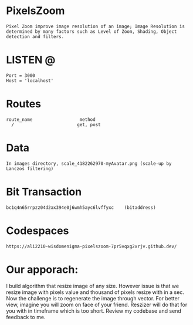 # PixelsZoom


    Pixel Zoom improve image resolution of an image; Image Resolution is determined by many factors such as Level of Zoom, Shading, Object detection and filters.


# LISTEN @ 

    Port = 3000
    Host = 'localhost'


# Routes 

    route_name                  method                       
      /                        get, post


# Data

    In images directory, scale_4182262970-myAvatar.png (scale-up by Lanczos filtering)

    
# Bit Transaction 
    
    bc1q4n65rrpzz04d2ax394e0j6wmh5ayc6lvffyxc    (bitaddress)

# Codespaces
    
    https://ali2210-wisdomenigma-pixelszoom-7pr5vqxg2xrjv.github.dev/


# Our apporach:

I build algorithm that resize image of any size. However issue is that we resize image with pixels value and thousand of pixels resize with in a sec. Now the challenge is to regenerate the image through vector. For better view, imagine you will zoom on face of your friend. Reszizer will do that for you with in timeframe which is too short. Review my codebase and send feedback to me.